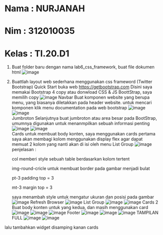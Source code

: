 # Nama  : NURJANAH

# Nim   : 312010035

# Kelas : TI.20.D1

1. Buat folder baru dengan nama lab6_css_framework, buat file dokumen html
   ![image](https://user-images.githubusercontent.com/101665497/164959266-9d3ed0d0-2ec1-4a35-9fb8-46e92bc80b23.png)
2. Buattlah layout web sederhana menggunakan css frameword (Twitter Bootstrap)
   Quick Start
   buka web https://getbootstrap.com Disini saya memakai Bootstrap 4 copy atau donwload CSS & JS BoottStrap, saya memilih copy
   ![image](https://user-images.githubusercontent.com/101665497/164959378-630f5e66-3260-4de4-8284-f6dd92a33b55.png)
   Navbar
   Buat komponen website yang berupa menu, yang biasanya diletakkan pada header website. untuk mencari komponen klik menu documentation pada web bootstrap
   ![image](https://user-images.githubusercontent.com/101665497/164959438-24c82b46-febd-459a-bbf7-fdd116b3b600.png)
   ![image](https://user-images.githubusercontent.com/101665497/164959471-1d97b814-20cb-4420-8565-7e56b98842b1.png)   
   Jumbroton
   Selanjutnya buat jumbroton atau area besar pada BootStrap, umumnya digunakan untuk menanmpilkan sebuah informasi penting
   ![image](https://user-images.githubusercontent.com/101665497/164959509-60357871-e6c3-4fc4-bd2f-86235f1b55d2.png)
   ![image](https://user-images.githubusercontent.com/101665497/164959533-d62f8c27-cda9-47ae-813b-902947bae3fc.png)   
   Cards
   untuk membuat body konten, saya menggunakan cards pertama saya akan membagi kolom menggunakan display flex agar dapat memuat 2 kolom yang nanti akan di isi oleh        menu List Group
   ![image](https://user-images.githubusercontent.com/101665497/164959563-0b5f48ba-e6bf-4685-b4e8-a9d41784c21d.png)
   penjelasan :

   col memberi style sebuah table berdasarkan kolom tertent

   img-round-cricle untuk membuat border pada gambar menjadi bulat

   pt-3 padding top = 3

   mt-3 margin top = 3

   saya menambah style untuk mengatur ukuran dan posisi pada gambar
   ![image](https://user-images.githubusercontent.com/101665497/164959618-850cf27a-49bb-455e-81a4-8fd8d5793885.png)
   Refresh Browser
   ![image](https://user-images.githubusercontent.com/101665497/164959660-09a3e143-db06-43d3-a233-c68e06a473bd.png)
   List Group
   ![image](https://user-images.githubusercontent.com/101665497/164959684-dcf05b95-7d10-4645-b023-533ac4502d6c.png)
   ![image](https://user-images.githubusercontent.com/101665497/164959696-b7a43266-d3a5-439b-af77-c3e7f5e7eed9.png)
   Cards 2
   Buat body konten untuk yang kedua, dan masih menggunakan card
   ![image](https://user-images.githubusercontent.com/101665497/164959721-88c3ecd4-9f82-49bc-a399-350249696726.png)
   ![image](https://user-images.githubusercontent.com/101665497/164959753-dc1df522-1968-4e60-9198-8224e3c5816d.png)
   ![image](https://user-images.githubusercontent.com/101665497/164959763-38f1bb94-f67a-4356-91d9-06d4bf7854eb.png)
   Footer
   ![image](https://user-images.githubusercontent.com/101665497/164959781-833f24be-2de9-4b35-87ef-9dde2c846aab.png)
   ![image](https://user-images.githubusercontent.com/101665497/164959797-7b9cfad0-1389-4896-8cf6-6ce03ffc4bc4.png)
   ![image](https://user-images.githubusercontent.com/101665497/164959814-4bf956bc-c12c-4386-99f7-4a25a0997c82.png)
   TAMPILAN FULL
   ![image](https://user-images.githubusercontent.com/101665497/164959843-262163bd-adfd-4fcd-8c6a-a05ad393ce4c.png)
   ![image](https://user-images.githubusercontent.com/101665497/164959857-c4f562a6-2fd7-4a90-a1ec-9b76082d6649.png)








lalu tambahkan widget disamping kanan cards


